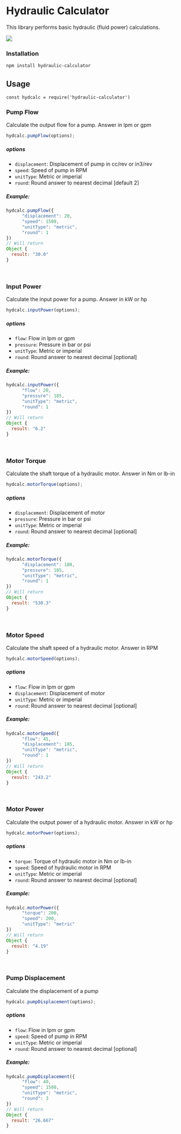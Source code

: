 # Hydraulic Calculator

This library performs basic hydraulic (fluid power) calculations.

<a href="https://nodei.co/npm/hydraulic-calculator/"><img src="https://nodei.co/npm/hydraulic-calculator.png"></a>

### Installation

```
npm install hydraulic-calculator
```


## Usage

```
const hydcalc = require('hydraulic-calculator')
```

### Pump Flow
  Calculate the output flow for a pump. Answer in lpm or gpm
  ```javascript
  hydcalc.pumpFlow(options);
  ```
  ##### options

  - `displacement`: Displacement of pump in cc/rev or in3/rev
  - `speed`: Speed of pump in RPM
  - `unitType`: Metric or imperial
  - `round`: Round answer to nearest decimal [default 2]

  ##### Example:

```javascript
hydcalc.pumpFlow({
      "displacement": 20,
      "speed": 1500,
      "unitType": "metric",
      "round": 1
})
// Will return
Object {
  result: "30.0"
}
```
<br>

### Input Power
  Calculate the input power for a pump. Answer in kW or hp
  ```javascript
  hydcalc.inputPower(options);
  ```
  ##### options

  - `flow`: Flow in lpm or gpm
  - `pressure`: Pressure in bar or psi
  - `unitType`: Metric or imperial
  - `round`: Round answer to nearest decimal [optional]

  ##### Example:

```javascript
hydcalc.inputPower({
      "flow": 20,
      "pressure": 185,
      "unitType": "metric",
      "round": 1
})
// Will return
Object {
  result: "6.2"
}
```
<br>

### Motor Torque
  Calculate the shaft torque of a hydraulic motor. Answer in Nm or lb-in
  ```javascript
  hydcalc.motorTorque(options);
  ```
  ##### options

  - `displacement`: Displacement of motor
  - `pressure`: Pressure in bar or psi
  - `unitType`: Metric or imperial
  - `round`: Round answer to nearest decimal [optional]

  ##### Example:

```javascript
hydcalc.motorTorque({
      "displacement": 180,
      "pressure": 185,
      "unitType": "metric",
      "round": 1
})
// Will return
Object {
  result: "530.3"
}
```
<br>

### Motor Speed
  Calculate the shaft speed of a hydraulic motor. Answer in RPM
  ```javascript
  hydcalc.motorSpeed(options);
  ```
  ##### options

  - `flow`: Flow in lpm or gpm
  - `displacement`: Displacement of motor
  - `unitType`: Metric or imperial
  - `round`: Round answer to nearest decimal [optional]

  ##### Example:

```javascript
hydcalc.motorSpeed({
      "flow": 45,
      "displacement": 185,
      "unitType": "metric",
      "round": 1
})
// Will return
Object {
  result: "243.2"
}
```
<br>

### Motor Power
  Calculate the output power of a hydraulic motor. Answer in kW or hp
  ```javascript
  hydcalc.motorPower(options);
  ```
  ##### options

  - `torque`: Torque of hydraulic motor in Nm or lb-in
  - `speed`: Speed of hydraulic motor in RPM
  - `unitType`: Metric or imperial
  - `round`: Round answer to nearest decimal [optional]

  ##### Example:

```javascript
hydcalc.motorPower({
      "torque": 200,
      "speed": 200,
      "unitType": "metric"
})
// Will return
Object {
  result: "4.19"
}
```
<br>

### Pump Displacement
  Calculate the displacement of a pump
  ```javascript
  hydcalc.pumpDisplacement(options);
  ```
  ##### options

  - `flow`: Flow in lpm or gpm
  - `speed`: Speed of pump in RPM
  - `unitType`: Metric or imperial
  - `round`: Round answer to nearest decimal [optional]

  ##### Example:

```javascript
hydcalc.pumpDisplacement({
      "flow": 40,
      "speed": 1500,
      "unitType": "metric",
      "round": 3
})
// Will return
Object {
  result: "26.667"
}
```

